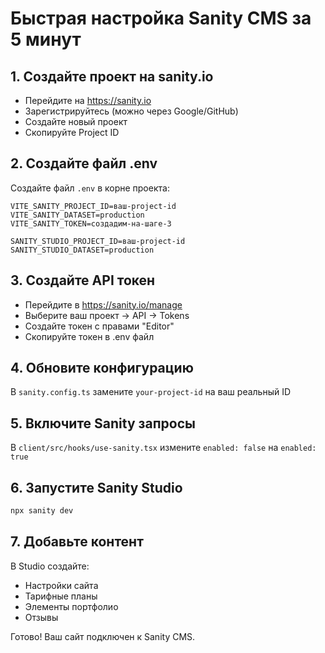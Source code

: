 # Быстрая настройка Sanity CMS за 5 минут

## 1. Создайте проект на sanity.io
- Перейдите на https://sanity.io  
- Зарегистрируйтесь (можно через Google/GitHub)
- Создайте новый проект
- Скопируйте Project ID

## 2. Создайте файл .env
Создайте файл `.env` в корне проекта:
```
VITE_SANITY_PROJECT_ID=ваш-project-id
VITE_SANITY_DATASET=production
VITE_SANITY_TOKEN=создадим-на-шаге-3

SANITY_STUDIO_PROJECT_ID=ваш-project-id
SANITY_STUDIO_DATASET=production
```

## 3. Создайте API токен
- Перейдите в https://sanity.io/manage
- Выберите ваш проект → API → Tokens
- Создайте токен с правами "Editor"
- Скопируйте токен в .env файл

## 4. Обновите конфигурацию
В `sanity.config.ts` замените `your-project-id` на ваш реальный ID

## 5. Включите Sanity запросы
В `client/src/hooks/use-sanity.tsx` измените `enabled: false` на `enabled: true`

## 6. Запустите Sanity Studio
```bash
npx sanity dev
```

## 7. Добавьте контент
В Studio создайте:
- Настройки сайта
- Тарифные планы  
- Элементы портфолио
- Отзывы

Готово! Ваш сайт подключен к Sanity CMS.
